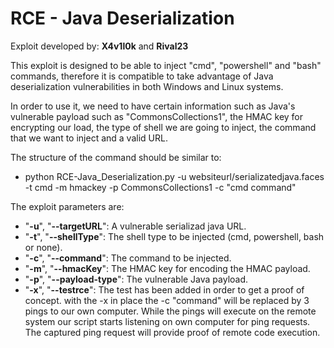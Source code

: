 # RCE - Java Deserialization

Exploit developed by: **X4v1l0k** and **Rival23**

This exploit is designed to be able to inject "cmd", "powershell" and "bash" commands, therefore it is compatible to take advantage of Java deserialization vulnerabilities in both Windows and Linux systems.

In order to use it, we need to have certain information such as Java's vulnerable payload such as "CommonsCollections1", the HMAC key for encrypting our load, the type of shell we are going to inject, the command that we want to inject and a valid URL.

The structure of the command should be similar to:
- python RCE-Java_Deserialization.py -u websiteurl/serializatedjava.faces -t cmd -m hmackey -p CommonsCollections1 -c "cmd command"

The exploit parameters are:
* "**-u**", "**--targetURL**": A vulnerable serializad java URL.
* "**-t**", "**--shellType**": The shell type to be injected (cmd, powershell, bash or none).
* "**-c**", "**--command**": The command to be injected.
* "**-m**", "**--hmacKey**": The HMAC key for encoding the HMAC payload.
* "**-p**", "**--payload-type**": The vulnerable Java payload.
* "**-x**", "**--testrce**": The test has been added in order to get a proof of concept. with the -x in place the -c "command" will be replaced by 3 pings to our own computer. While the pings will execute on the remote system our script starts listening on own computer for ping requests. The captured ping request will provide proof of remote code execution.
